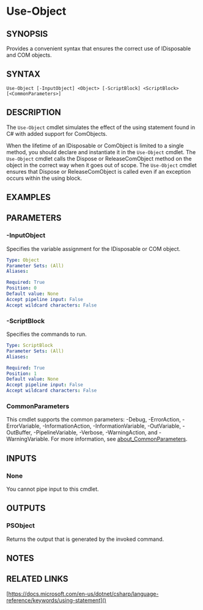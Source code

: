 ﻿---
external help file: PoshToolbox-help.xml
Module Name: PoshToolbox
online version: https://github.com/PoshAJ/PoshToolbox/blob/main/docs/Use-Object.md
schema: 2.0.0
---

# Use-Object

## SYNOPSIS
Provides a convenient syntax that ensures the correct use of IDisposable and COM objects.

## SYNTAX

```
Use-Object [-InputObject] <Object> [-ScriptBlock] <ScriptBlock> [<CommonParameters>]
```

## DESCRIPTION
The `Use-Object` cmdlet simulates the effect of the using statement found in C# with added support for ComObjects.

When the lifetime of an IDisposable or ComObject is limited to a single method, you should declare and instantiate it in the `Use-Object` cmdlet. The `Use-Object` cmdlet calls the Dispose or ReleaseComObject method on the object in the correct way when it goes out of scope. The `Use-Object` cmdlet ensures that Dispose or ReleaseComObject is called even if an exception occurs within the using block.

## EXAMPLES

## PARAMETERS

### -InputObject
Specifies the variable assignment for the IDisposable or COM object.

```yaml
Type: Object
Parameter Sets: (All)
Aliases:

Required: True
Position: 0
Default value: None
Accept pipeline input: False
Accept wildcard characters: False
```

### -ScriptBlock
Specifies the commands to run.

```yaml
Type: ScriptBlock
Parameter Sets: (All)
Aliases:

Required: True
Position: 1
Default value: None
Accept pipeline input: False
Accept wildcard characters: False
```

### CommonParameters
This cmdlet supports the common parameters: -Debug, -ErrorAction, -ErrorVariable, -InformationAction, -InformationVariable, -OutVariable, -OutBuffer, -PipelineVariable, -Verbose, -WarningAction, and -WarningVariable. For more information, see [about_CommonParameters](http://go.microsoft.com/fwlink/?LinkID=113216).

## INPUTS

### None
You cannot pipe input to this cmdlet.

## OUTPUTS

### PSObject
Returns the output that is generated by the invoked command.

## NOTES

## RELATED LINKS

[https://docs.microsoft.com/en-us/dotnet/csharp/language-reference/keywords/using-statement]()
